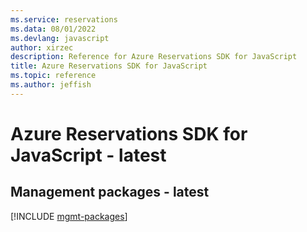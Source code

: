```yaml
---
ms.service: reservations
ms.data: 08/01/2022
ms.devlang: javascript
author: xirzec
description: Reference for Azure Reservations SDK for JavaScript
title: Azure Reservations SDK for JavaScript
ms.topic: reference
ms.author: jeffish
---
```

# Azure Reservations SDK for JavaScript - latest

## Management packages - latest
[!INCLUDE [mgmt-packages](reservations-mgmt-index.md)]